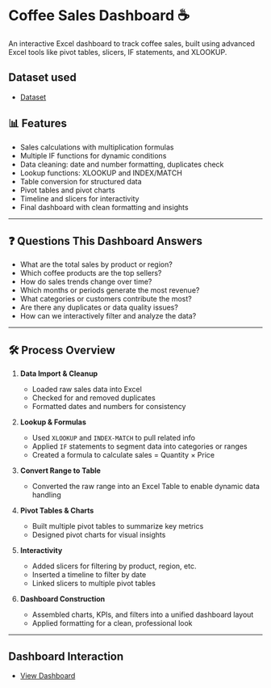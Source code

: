 # Coffee Sales Dashboard ☕

An interactive Excel dashboard to track coffee sales, built using advanced Excel tools like pivot tables, slicers, IF statements, and XLOOKUP.

## Dataset used
- <a href="https://github.com/codingchapa/Coffee-Sales-Dashboard/blob/main/coffeeOrdersData.xlsx"> Dataset</a>

## 📊 Features

- Sales calculations with multiplication formulas
- Multiple IF functions for dynamic conditions
- Data cleaning: date and number formatting, duplicates check
- Lookup functions: XLOOKUP and INDEX/MATCH
- Table conversion for structured data
- Pivot tables and pivot charts
- Timeline and slicers for interactivity
- Final dashboard with clean formatting and insights

---

## ❓ Questions This Dashboard Answers

- What are the total sales by product or region?
- Which coffee products are the top sellers?
- How do sales trends change over time?
- Which months or periods generate the most revenue?
- What categories or customers contribute the most?
- Are there any duplicates or data quality issues?
- How can we interactively filter and analyze the data?

---

## 🛠️ Process Overview

1. **Data Import & Cleanup**
   - Loaded raw sales data into Excel
   - Checked for and removed duplicates
   - Formatted dates and numbers for consistency

2. **Lookup & Formulas**
   - Used `XLOOKUP` and `INDEX-MATCH` to pull related info
   - Applied `IF` statements to segment data into categories or ranges
   - Created a formula to calculate sales = Quantity × Price

3. **Convert Range to Table**
   - Converted the raw range into an Excel Table to enable dynamic data handling

4. **Pivot Tables & Charts**
   - Built multiple pivot tables to summarize key metrics
   - Designed pivot charts for visual insights

5. **Interactivity**
   - Added slicers for filtering by product, region, etc.
   - Inserted a timeline to filter by date
   - Linked slicers to multiple pivot tables

6. **Dashboard Construction**
   - Assembled charts, KPIs, and filters into a unified dashboard layout
   - Applied formatting for a clean, professional look

---

## Dashboard Interaction 
- <a href="https://github.com/codingchapa/Coffee-Sales-Dashboard/blob/main/coffeeOrdersProject.xlsx"> View Dashboard</a>
